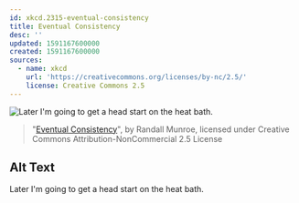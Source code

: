 ```yaml
---
id: xkcd.2315-eventual-consistency
title: Eventual Consistency
desc: ''
updated: 1591167600000
created: 1591167600000
sources:
  - name: xkcd
    url: 'https://creativecommons.org/licenses/by-nc/2.5/'
    license: Creative Commons 2.5
---
```

![Later I'm going to get a head start on the heat bath.](https://imgs.xkcd.com/comics/eventual_consistency.png)
> "[Eventual Consistency](https://xkcd.com/2315/)", by Randall Munroe, licensed under Creative Commons Attribution-NonCommercial 2.5 License

## Alt Text
Later I'm going to get a head start on the heat bath.
